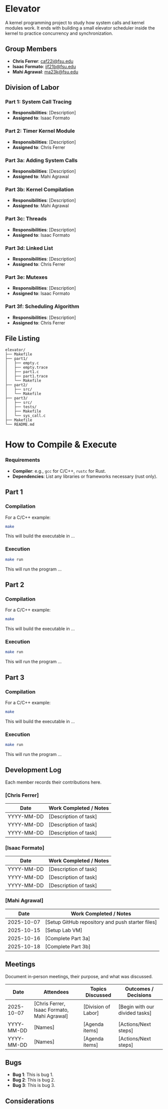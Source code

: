 # Elevator

A kernel programming project to study how system calls and kernel modules work. It ends with building a small elevator scheduler inside the kernel to practice concurrency and synchronization.

## Group Members
- **Chris Ferrer**: caf22i@fsu.edu
- **Isaac Formato**: ijf21b@fsu.edu
- **Mahi Agrawal**: ma23k@fsu.edu
## Division of Labor

### Part 1: System Call Tracing
- **Responsibilities**: [Description]
- **Assigned to**: Isaac Formato

### Part 2: Timer Kernel Module
- **Responsibilities**: [Description]
- **Assigned to**: Chris Ferrer

### Part 3a: Adding System Calls
- **Responsibilities**: [Description]
- **Assigned to**: Mahi Agrawal

### Part 3b: Kernel Compilation
- **Responsibilities**: [Description]
- **Assigned to**: Mahi Agrawal

### Part 3c: Threads
- **Responsibilities**: [Description]
- **Assigned to**: Isaac Formato

### Part 3d: Linked List
- **Responsibilities**: [Description]
- **Assigned to**: Chris Ferrer

### Part 3e: Mutexes
- **Responsibilities**: [Description]
- **Assigned to**: Isaac Formato

### Part 3f: Scheduling Algorithm
- **Responsibilities**: [Description]
- **Assigned to**: Chris Ferrer

## File Listing
```
elevator/
├── Makefile
├── part1/
│   ├── empty.c
│   ├── empty.trace
│   ├── part1.c
│   ├── part1.trace
│   └── Makefile
├── part2/
│   ├── src/
│   └── Makefile
├── part3/
│   ├── src/
│   ├── tests/
│   ├── Makefile
│   └── sys_call.c
├── Makefile
└── README.md

```
# How to Compile & Execute

### Requirements
- **Compiler**: e.g., `gcc` for C/C++, `rustc` for Rust.
- **Dependencies**: List any libraries or frameworks necessary (rust only).

## Part 1

### Compilation
For a C/C++ example:
```bash
make
```
This will build the executable in ...
### Execution
```bash
make run
```
This will run the program ...

## Part 2

### Compilation
For a C/C++ example:
```bash
make
```
This will build the executable in ...
### Execution
```bash
make run
```
This will run the program ...


## Part 3

### Compilation
For a C/C++ example:
```bash
make
```
This will build the executable in ...
### Execution
```bash
make run
```
This will run the program ...

## Development Log
Each member records their contributions here.

### [Chris Ferrer]

| Date       | Work Completed / Notes |
|------------|------------------------|
| YYYY-MM-DD | [Description of task]  |
| YYYY-MM-DD | [Description of task]  |
| YYYY-MM-DD | [Description of task]  |

### [Isaac Formato]

| Date       | Work Completed / Notes |
|------------|------------------------|
| YYYY-MM-DD | [Description of task]  |
| YYYY-MM-DD | [Description of task]  |
| YYYY-MM-DD | [Description of task]  |


### [Mahi Agrawal]

| Date       | Work Completed / Notes |
|------------|------------------------|
| 2025-10-07 | [Setup GitHub repository and push starter files]  |
| 2025-10-15 | [Setup Lab VM]  |
| 2025-10-16 | [Complete Part 3a]  |
| 2025-10-18 | [Complete Part 3b]  |


## Meetings
Document in-person meetings, their purpose, and what was discussed.

| Date       | Attendees            | Topics Discussed | Outcomes / Decisions |
|------------|----------------------|------------------|-----------------------|
| 2025-10-07 | [Chris Ferrer, Isaac Formato, Mahi Agrawal]              | [Division of Labor]   | [Begin with our divided tasks]  |
| YYYY-MM-DD | [Names]              | [Agenda items]   | [Actions/Next steps]  |
| YYYY-MM-DD | [Names]              | [Agenda items]   | [Actions/Next steps]  |



## Bugs
- **Bug 1**: This is bug 1.
- **Bug 2**: This is bug 2.
- **Bug 3**: This is bug 3.

## Considerations

